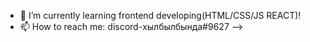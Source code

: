 - 🌱 I’m currently learning frontend developing(HTML/CSS/JS REACT)!
- 📫 How to reach me: discord-хылбылбында#9627
-->
